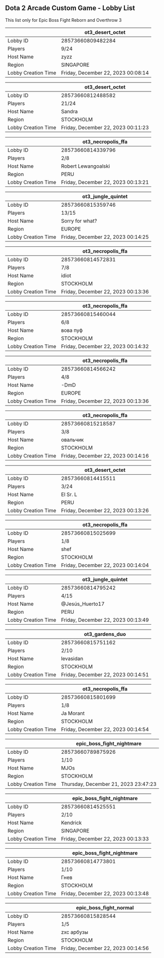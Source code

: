 ## Dota 2 Arcade Custom Game - Lobby List

This list only for Epic Boss Fight Reborn and Overthrow 3

|  | ot3_desert_octet |
| ------ | ------ |
| Lobby ID | 28573660809482284 |
| Players | 9/24 |
| Host Name | zyzz |
| Region | SINGAPORE |
| Lobby Creation Time | Friday, December 22, 2023 00:08:14 |


|  | ot3_desert_octet |
| ------ | ------ |
| Lobby ID | 28573660812488582 |
| Players | 21/24 |
| Host Name | Sandra |
| Region | STOCKHOLM |
| Lobby Creation Time | Friday, December 22, 2023 00:11:23 |


|  | ot3_necropolis_ffa |
| ------ | ------ |
| Lobby ID | 28573660814339796 |
| Players | 2/8 |
| Host Name | Robert Lewangoalski |
| Region | PERU |
| Lobby Creation Time | Friday, December 22, 2023 00:13:21 |


|  | ot3_jungle_quintet |
| ------ | ------ |
| Lobby ID | 28573660815359746 |
| Players | 13/15 |
| Host Name | Sorry for what? |
| Region | EUROPE |
| Lobby Creation Time | Friday, December 22, 2023 00:14:25 |


|  | ot3_necropolis_ffa |
| ------ | ------ |
| Lobby ID | 28573660814572831 |
| Players | 7/8 |
| Host Name | idiot |
| Region | STOCKHOLM |
| Lobby Creation Time | Friday, December 22, 2023 00:13:36 |


|  | ot3_necropolis_ffa |
| ------ | ------ |
| Lobby ID | 28573660815460044 |
| Players | 6/8 |
| Host Name | вова пуф |
| Region | STOCKHOLM |
| Lobby Creation Time | Friday, December 22, 2023 00:14:32 |


|  | ot3_necropolis_ffa |
| ------ | ------ |
| Lobby ID | 28573660814566242 |
| Players | 4/8 |
| Host Name | -DmD |
| Region | EUROPE |
| Lobby Creation Time | Friday, December 22, 2023 00:13:36 |


|  | ot3_necropolis_ffa |
| ------ | ------ |
| Lobby ID | 28573660815218587 |
| Players | 3/8 |
| Host Name | овальчик |
| Region | STOCKHOLM |
| Lobby Creation Time | Friday, December 22, 2023 00:14:16 |


|  | ot3_desert_octet |
| ------ | ------ |
| Lobby ID | 28573660814415511 |
| Players | 3/24 |
| Host Name | El Sr. L |
| Region | PERU |
| Lobby Creation Time | Friday, December 22, 2023 00:13:26 |


|  | ot3_necropolis_ffa |
| ------ | ------ |
| Lobby ID | 28573660815025699 |
| Players | 1/8 |
| Host Name | shef |
| Region | STOCKHOLM |
| Lobby Creation Time | Friday, December 22, 2023 00:14:04 |


|  | ot3_jungle_quintet |
| ------ | ------ |
| Lobby ID | 28573660814795242 |
| Players | 4/15 |
| Host Name | @Jesús_Huerto17 |
| Region | PERU |
| Lobby Creation Time | Friday, December 22, 2023 00:13:49 |


|  | ot3_gardens_duo |
| ------ | ------ |
| Lobby ID | 28573660815751162 |
| Players | 2/10 |
| Host Name | levasidan |
| Region | STOCKHOLM |
| Lobby Creation Time | Friday, December 22, 2023 00:14:51 |


|  | ot3_necropolis_ffa |
| ------ | ------ |
| Lobby ID | 28573660815801699 |
| Players | 1/8 |
| Host Name | Ja Morant |
| Region | STOCKHOLM |
| Lobby Creation Time | Friday, December 22, 2023 00:14:54 |


|  | epic_boss_fight_nightmare |
| ------ | ------ |
| Lobby ID | 28573660789875926 |
| Players | 1/10 |
| Host Name | MJOs |
| Region | STOCKHOLM |
| Lobby Creation Time | Thursday, December 21, 2023 23:47:23 |


|  | epic_boss_fight_nightmare |
| ------ | ------ |
| Lobby ID | 28573660814525551 |
| Players | 2/10 |
| Host Name | Kendrick |
| Region | SINGAPORE |
| Lobby Creation Time | Friday, December 22, 2023 00:13:33 |


|  | epic_boss_fight_nightmare |
| ------ | ------ |
| Lobby ID | 28573660814773801 |
| Players | 1/10 |
| Host Name | Гнев |
| Region | STOCKHOLM |
| Lobby Creation Time | Friday, December 22, 2023 00:13:48 |


|  | epic_boss_fight_normal |
| ------ | ------ |
| Lobby ID | 28573660815828544 |
| Players | 1/5 |
| Host Name | zxc арбузы |
| Region | STOCKHOLM |
| Lobby Creation Time | Friday, December 22, 2023 00:14:56 |


